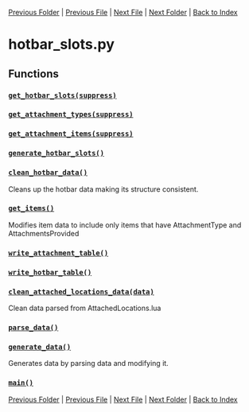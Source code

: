 [Previous Folder](../items/item_article.md) | [Previous File](furniture_surfaces_list.md) | [Next File](item_list.md) | [Next Folder](../objects/body_location.md) | [Back to Index](../../index.md)

# hotbar_slots.py

## Functions

### [`get_hotbar_slots(suppress)`](https://github.com/Vaileasys/pz-wiki_parser/blob/main/scripts/lists/hotbar_slots.py#L34)
### [`get_attachment_types(suppress)`](https://github.com/Vaileasys/pz-wiki_parser/blob/main/scripts/lists/hotbar_slots.py#L45)
### [`get_attachment_items(suppress)`](https://github.com/Vaileasys/pz-wiki_parser/blob/main/scripts/lists/hotbar_slots.py#L56)
### [`generate_hotbar_slots()`](https://github.com/Vaileasys/pz-wiki_parser/blob/main/scripts/lists/hotbar_slots.py#L67)
### [`clean_hotbar_data()`](https://github.com/Vaileasys/pz-wiki_parser/blob/main/scripts/lists/hotbar_slots.py#L129)

Cleans up the hotbar data making its structure consistent.

### [`get_items()`](https://github.com/Vaileasys/pz-wiki_parser/blob/main/scripts/lists/hotbar_slots.py#L155)

Modifies item data to include only items that have AttachmentType and AttachmentsProvided

### [`write_attachment_table()`](https://github.com/Vaileasys/pz-wiki_parser/blob/main/scripts/lists/hotbar_slots.py#L170)
### [`write_hotbar_table()`](https://github.com/Vaileasys/pz-wiki_parser/blob/main/scripts/lists/hotbar_slots.py#L229)
### [`clean_attached_locations_data(data)`](https://github.com/Vaileasys/pz-wiki_parser/blob/main/scripts/lists/hotbar_slots.py#L299)

Clean data parsed from AttachedLocations.lua

### [`parse_data()`](https://github.com/Vaileasys/pz-wiki_parser/blob/main/scripts/lists/hotbar_slots.py#L323)
### [`generate_data()`](https://github.com/Vaileasys/pz-wiki_parser/blob/main/scripts/lists/hotbar_slots.py#L360)

Generates data by parsing data and modifying it.

### [`main()`](https://github.com/Vaileasys/pz-wiki_parser/blob/main/scripts/lists/hotbar_slots.py#L389)


[Previous Folder](../items/item_article.md) | [Previous File](furniture_surfaces_list.md) | [Next File](item_list.md) | [Next Folder](../objects/body_location.md) | [Back to Index](../../index.md)
